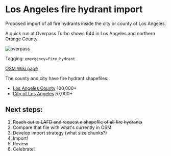 # Los Angeles fire hydrant import
Proposed import of all fire hydrants inside the city or county of Los Angeles.

A quick run at Overpass Turbo shows 644 in Los Angeles and northern Orange County.

![overpass](https://cloud.githubusercontent.com/assets/695934/17114221/d0a86dae-5262-11e6-81bd-01dd303537a0.png)

Tagging: `emergency=fire_hydrant`

[OSM Wiki page](http://wiki.openstreetmap.org/wiki/Tag:emergency%3Dfire_hydrant)

The county and city have fire hydrant shapefiles:
- [Los Angeles County](http://egis3.lacounty.gov/dataportal/2012/05/23/los-angeles-county-fire-hydrant-layer/) 100,000+
- [City of Los Angeles](http://geohub.lacity.org/datasets/39e5c79ddd8a4eada40340f6ceb08fae_0) 57,000+

## Next steps:

1. ~~Reach out to LAFD and request a shapefile of all fire hydrants~~
2. Compare that file with what's currently in OSM
3. Develop import strategy (what size chunks?)
4. Import!
5. Review
6. Celebrate!
